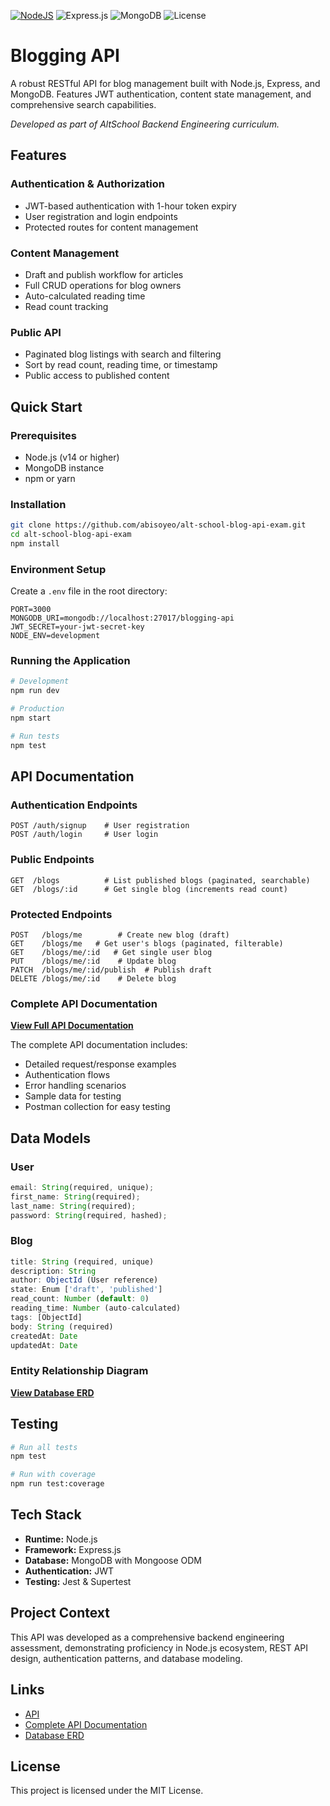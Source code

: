 [![NodeJS](https://img.shields.io/badge/Node.js-6DA55F?logo=node.js&logoColor=white)](#) ![Express.js](https://img.shields.io/badge/Express.js-%23404d59.svg?logo=express&logoColor=%2361DAFB) ![MongoDB](https://img.shields.io/badge/MongoDB-Mongoose-green) ![License](https://img.shields.io/badge/license-MIT-blue)

# Blogging API

A robust RESTful API for blog management built with Node.js, Express, and MongoDB. Features JWT authentication, content state management, and comprehensive search capabilities.

_Developed as part of AltSchool Backend Engineering curriculum._

## Features

### Authentication & Authorization

- JWT-based authentication with 1-hour token expiry
- User registration and login endpoints
- Protected routes for content management

### Content Management

- Draft and publish workflow for articles
- Full CRUD operations for blog owners
- Auto-calculated reading time
- Read count tracking

### Public API

- Paginated blog listings with search and filtering
- Sort by read count, reading time, or timestamp
- Public access to published content

## Quick Start

### Prerequisites

- Node.js (v14 or higher)
- MongoDB instance
- npm or yarn

### Installation

```bash
git clone https://github.com/abisoyeo/alt-school-blog-api-exam.git
cd alt-school-blog-api-exam
npm install
```

### Environment Setup

Create a `.env` file in the root directory:

```env
PORT=3000
MONGODB_URI=mongodb://localhost:27017/blogging-api
JWT_SECRET=your-jwt-secret-key
NODE_ENV=development
```

### Running the Application

```bash
# Development
npm run dev

# Production
npm start

# Run tests
npm test
```

## API Documentation

### Authentication Endpoints

```
POST /auth/signup    # User registration
POST /auth/login     # User login
```

### Public Endpoints

```
GET  /blogs          # List published blogs (paginated, searchable)
GET  /blogs/:id      # Get single blog (increments read count)
```

### Protected Endpoints

```
POST   /blogs/me        # Create new blog (draft)
GET    /blogs/me   # Get user's blogs (paginated, filterable)
GET    /blogs/me/:id   # Get single user blog
PUT    /blogs/me/:id    # Update blog
PATCH  /blogs/me/:id/publish  # Publish draft
DELETE /blogs/me/:id    # Delete blog
```

### Complete API Documentation

**[View Full API Documentation](https://documenter.getpostman.com/view/23219595/2sB2x6mrsi)**

The complete API documentation includes:

- Detailed request/response examples
- Authentication flows
- Error handling scenarios
- Sample data for testing
- Postman collection for easy testing

## Data Models

### User

```javascript
email: String(required, unique);
first_name: String(required);
last_name: String(required);
password: String(required, hashed);
```

### Blog

```javascript
title: String (required, unique)
description: String
author: ObjectId (User reference)
state: Enum ['draft', 'published']
read_count: Number (default: 0)
reading_time: Number (auto-calculated)
tags: [ObjectId]
body: String (required)
createdAt: Date
updatedAt: Date
```

### Entity Relationship Diagram

**[View Database ERD](https://drawsql.app/teams/-4258/diagrams/abisoye-blogapierd-exam)**

## Testing

```bash
# Run all tests
npm test

# Run with coverage
npm run test:coverage
```

## Tech Stack

- **Runtime:** Node.js
- **Framework:** Express.js
- **Database:** MongoDB with Mongoose ODM
- **Authentication:** JWT
- **Testing:** Jest & Supertest

## Project Context

This API was developed as a comprehensive backend engineering assessment, demonstrating proficiency in Node.js ecosystem, REST API design, authentication patterns, and database modeling.

## Links

- [API](https://abisoye-alt-school-blog-api-exam.onrender.com/api/blogs)
- [Complete API Documentation](https://documenter.getpostman.com/view/23219595/2sB2x6mrsi)
- [Database ERD](https://drawsql.app/teams/-4258/diagrams/abisoye-blogapierd-exam)

## License

This project is licensed under the MIT License.
